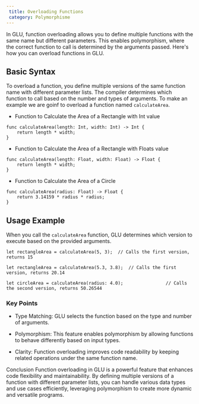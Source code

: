 ```yaml
---
 title: Overloading Functions
 category: Polymorphisme
---
```


In GLU, function overloading allows you to define multiple functions with the same name but different parameters. This enables polymorphism, where the correct function to call is determined by the arguments passed. Here's how you can overload functions in GLU.

## Basic Syntax

To overload a function, you define multiple versions of the same function name with different parameter lists. The compiler determines which function to call based on the number and types of arguments. To make an example we are goinf to overload a function named `calculateArea`.


* Function to Calculate the Area of a Rectangle with Int value

```glu
func calculateArea(length: Int, width: Int) -> Int {
    return length * width;
}
```

* Function to Calculate the Area of a Rectangle with Floats value

```glu
func calculateArea(length: Float, width: Float) -> Float {
    return length * width;
}
```

* Function to Calculate the Area of a Circle
```glu
func calculateArea(radius: Float) -> Float {
    return 3.14159 * radius * radius;
}
```

## Usage Example

When you call the `calculateArea` function, GLU determines which version to execute based on the provided arguments.

```glu
let rectangleArea = calculateArea(5, 3);  // Calls the first version, returns 15

let rectangleArea = calculateArea(5.3, 3.8);  // Calls the first version, returns 20.14

let circleArea = calculateArea(radius: 4.0);                // Calls the second version, returns 50.26544
```

### Key Points

* Type Matching: GLU selects the function based on the type and number of arguments.

* Polymorphism: This feature enables polymorphism by allowing functions to behave differently based on input types.

* Clarity: Function overloading improves code readability by keeping related operations under the same function name.

Conclusion
Function overloading in GLU is a powerful feature that enhances code flexibility and maintainability. By defining multiple versions of a function with different parameter lists, you can handle various data types and use cases efficiently, leveraging polymorphism to create more dynamic and versatile programs.
